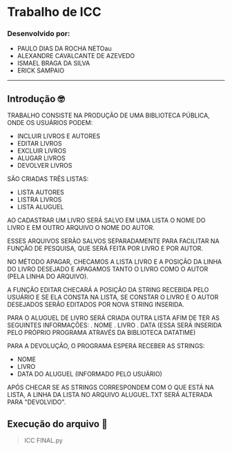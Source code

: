 # Trabalho de ICC
### Desenvolvido por:
* PAULO DIAS DA ROCHA NETOau
* ALEXANDRE CAVALCANTE DE AZEVEDO
* ISMAEL BRAGA DA SILVA
* ERICK SAMPAIO

<hr>

## Introdução 🤓

TRABALHO CONSISTE NA PRODUÇÃO DE UMA BIBLIOTECA PÚBLICA,
ONDE OS USUÁRIOS PODEM:
* INCLUIR LIVROS E AUTORES
* EDITAR LIVROS
* EXCLUIR LIVROS
* ALUGAR LIVROS
* DEVOLVER LIVROS

SÃO CRIADAS TRÊS LISTAS:
* LISTA AUTORES
* LISTRA LIVROS
* LISTA ALUGUEL

AO CADASTRAR UM LIVRO SERÁ SALVO EM UMA LISTA O NOME DO
LIVRO E EM OUTRO ARQUIVO O NOME DO AUTOR.

ESSES ARQUIVOS SERÃO SALVOS SEPARADAMENTE PARA FACILITAR
NA FUNÇÃO DE PESQUISA, QUE SERÁ FEITA POR LIVRO E POR AUTOR.

NO MÉTODO APAGAR, CHECAMOS A LISTA LIVRO E A POSIÇÃO DA
LINHA DO LIVRO DESEJADO E APAGAMOS TANTO O LIVRO COMO O
AUTOR (PELA LINHA DO ARQUIVO).

A FUNÇÃO EDITAR CHECARÁ A POSIÇÃO DA STRING RECEBIDA
PELO USUÁRIO E SE ELA CONSTA NA LISTA, SE CONSTAR O LIVRO
E O AUTOR DESEJADOS SERÃO EDITADOS POR NOVA STRING INSERIDA.

PARA O ALUGUEL DE LIVRO SERÁ CRIADA OUTRA LISTA AFIM
DE TER AS SEGUINTES INFORMAÇÕES:
	. NOME
	. LIVRO
	. DATA (ESSA SERÁ INSERIDA PELO PRÓPRIO PROGRAMA
ATRAVÉS DA BIBLIOTECA DATATIME)

PARA A DEVOLUÇÃO, O PROGRAMA ESPERA RECEBER AS STRINGS:
* NOME
* LIVRO
* DATA DO ALUGUEL (INFORMADO PELO USUÁRIO)

APÓS CHECAR SE AS STRINGS CORRESPONDEM COM O QUE ESTÁ
NA LISTA, A LINHA DA LISTA NO ARQUIVO ALUGUEL.TXT SERÁ
ALTERADA PARA "DEVOLVIDO".

## Execução do arquivo 🏃

> ICC FINAL.py 
